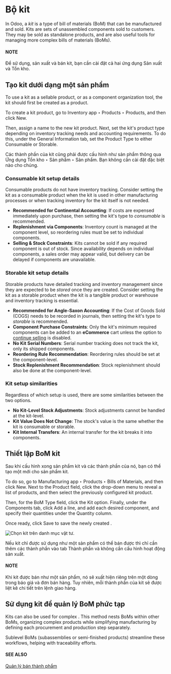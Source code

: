 # Bộ kit

In Odoo, a *kit* is a type of bill of materials (BoM) that can be manufactured and sold. Kits are
sets of unassembled components sold to customers. They may be sold as standalone products, and are
also useful tools for managing more complex bills of materials (BoMs).

#### NOTE
Để sử dụng, sản xuất và bán kit, bạn cần cài đặt cả hai ứng dụng Sản xuất và Tồn kho.

## Tạo kit dưới dạng một sản phẩm

To use a kit as a sellable product, or as a component organization tool, the kit should first be
created as a product.

To create a kit product, go to Inventory app ‣ Products ‣ Products, and then
click New.

Then, assign a name to the new kit product. Next, set the kit's product type depending on inventory
tracking needs and accounting requirements. To do this, under the General Information
tab, set the Product Type to either Consumable or Storable.

Các thành phần của kit cũng phải được cấu hình như sản phẩm thông qua Ứng dụng Tồn kho ‣ Sản phẩm ‣ Sản phẩm. Bạn không cần cài đặt đặc biệt nào cho chúng.

### Consumable kit setup details

Consumable products do not have inventory tracking. Consider setting the kit as a consumable product
when the kit is used in other manufacturing processes or when tracking inventory for the kit itself
is not needed.

* **Recommended for Continental Accounting**: If costs are expensed immediately upon purchase, then
  setting the kit's type to *consumable* is recommended.
* **Replenishment via Components**: Inventory count is managed at the component level, so reordering
  rules must be set to individual components.
* **Selling & Stock Constraints**: Kits cannot be sold if any required component is out of stock.
  Since availability depends on individual components, a sales order may appear valid, but delivery
  can be delayed if components are unavailable.

### Storable kit setup details

Storable products have detailed tracking and inventory management since they are expected to be
*stored* once they are created. Consider setting the kit as a storable product when the kit is a
tangible product or warehouse and inventory tracking is essential.

* **Recommended for Angle-Saxon Accounting**: If the Cost of Goods Sold (COGS) needs to be recorded
  in journals, then setting the kit's type to *storable* is recommended.
* **Component Purchase Constraints**: Only the kit's minimum required components can be added to an
  **eCommerce** cart unless the option to [continue
  selling](../../../websites/ecommerce/products.md) is disabled.
* **No Kit Serial Numbers**: Serial number tracking does not track the kit, only its shipped
  components.
* **Reordering Rule Recommendation**: Reordering rules should be set at the component-level.
* **Stock Replenishment Recommendation**: Stock replenishment should also be done at the
  component-level.

### Kit setup similarities

Regardless of which setup is used, there are some similarities between the two options.

* **No Kit-Level Stock Adjustments**: Stock adjustments cannot be handled at the kit-level.
* **Kit Value Does Not Change**: The stock's value is the same whether the kit is consumable or
  storable.
* **Kit Internal Transfers**: An internal transfer for the kit breaks it into components.

## Thiết lập BoM kit

Sau khi cấu hình xong sản phẩm kit và các thành phần của nó, bạn có thể tạo một  mới cho sản phẩm kit.

To do so, go to Manufacturing app ‣ Products ‣ Bills of Materials, and then
click New. Next to the Product field, click the drop-down menu to reveal a
list of products, and then select the previously configured kit product.

Then, for the BoM Type field, click the Kit option. Finally, under the
Components tab, click Add a line, and add each desired component, and
specify their quantities under the Quantity column.

Once ready, click Save to save the newly created .

![Chọn kit trên danh mục vật tư.](applications/inventory_and_mrp/manufacturing/advanced_configuration/kit_shipping/bom-kit-selection.png)

Nếu kit chỉ được sử dụng như một sản phẩm có thể bán được thì chỉ cần thêm các thành phần vào tab Thành phần và không cần cấu hình hoạt động sản xuất.

#### NOTE
Khi kit được bán như một sản phẩm, nó sẽ xuất hiện riêng trên một dòng trong báo giá và đơn bán hàng. Tuy nhiên, mỗi thành phần của kit sẽ được liệt kê chi tiết trên lệnh giao hàng.

## Sử dụng kit để quản lý BoM phức tạp

Kits can also be used for complex . This method nests BoMs within
other BoMs, organizing complex products while simplifying manufacturing by defining each procurement
and production step separately.

Sublevel BoMs (subassemblies or semi-finished products) streamline these workflows, helping with
traceability efforts.

#### SEE ALSO
[Quản lý bán thành phẩm](sub_assemblies.md)
